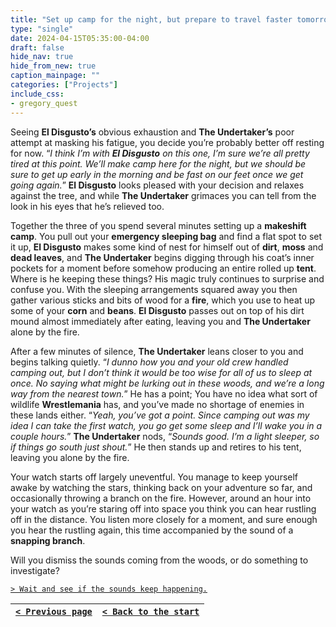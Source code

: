 ```yaml
---
title: "Set up camp for the night, but prepare to travel faster tomorrow to make up for lost time."
type: "single"
date: 2024-04-15T05:35:00-04:00
draft: false
hide_nav: true
hide_from_new: true
caption_mainpage: ""
categories: ["Projects"]
include_css:
- gregory_quest
---
```


Seeing **El Disgusto’s** obvious exhaustion and **The Undertaker’s** poor attempt at masking his fatigue, you decide you’re probably better off resting for now. “*I think I’m with **El Disgusto** on this one, I’m sure we’re all pretty tired at this point. We’ll make camp here for the night, but we should be sure to get up early in the morning and be fast on our feet once we get going again.*” **El Disgusto** looks pleased with your decision and relaxes against the tree, and while **The Undertaker** grimaces you can tell from the look in his eyes that he’s relieved too.

Together the three of you spend several minutes setting up a **makeshift camp**. You pull out your **emergency sleeping bag** and find a flat spot to set it up, **El Disgusto** makes some kind of nest for himself out of **dirt**, **moss** and **dead leaves**, and **The Undertaker** begins digging through his coat’s inner pockets for a moment before somehow producing an entire rolled up **tent**. Where is he keeping these things? His magic truly continues to surprise and confuse you. With the sleeping arrangements squared away you then gather various sticks and bits of wood for a **fire**, which you use to heat up some of your **corn** and **beans**. **El Disgusto** passes out on top of his dirt mound almost immediately after eating, leaving you and **The Undertaker** alone by the fire.

After a few minutes of silence, **The Undertaker** leans closer to you and begins talking quietly. “*I dunno how you and your old crew handled camping out, but I don’t think it would be too wise for all of us to sleep at once. No saying what might be lurking out in these woods, and we’re a long way from the nearest town.*” He has a point; You have no idea what sort of wildlife **Wrestlemania** has, and you’ve made no shortage of enemies in these lands either. “*Yeah, you’ve got a point. Since camping out was my idea I can take the first watch, you go get some sleep and I’ll wake you in a couple hours.*” **The Undertaker** nods, “*Sounds good. I’m a light sleeper, so if things go south just shout.*” He then stands up and retires to his tent, leaving you alone by the fire.

Your watch starts off largely uneventful. You manage to keep yourself awake by watching the stars, thinking back on your adventure so far, and occasionally throwing a branch on the fire. However, around an hour into your watch as you’re staring off into space you think you can hear rustling off in the distance. You listen more closely for a moment, and sure enough you hear the rustling again, this time accompanied by the sound of a **snapping branch**.

Will you dismiss the sounds coming from the woods, or do something to investigate?

[``> Wait and see if the sounds keep happening.``](../101)

|[``< Previous page``](../99)|[``< Back to the start``](../)|
|---|---|